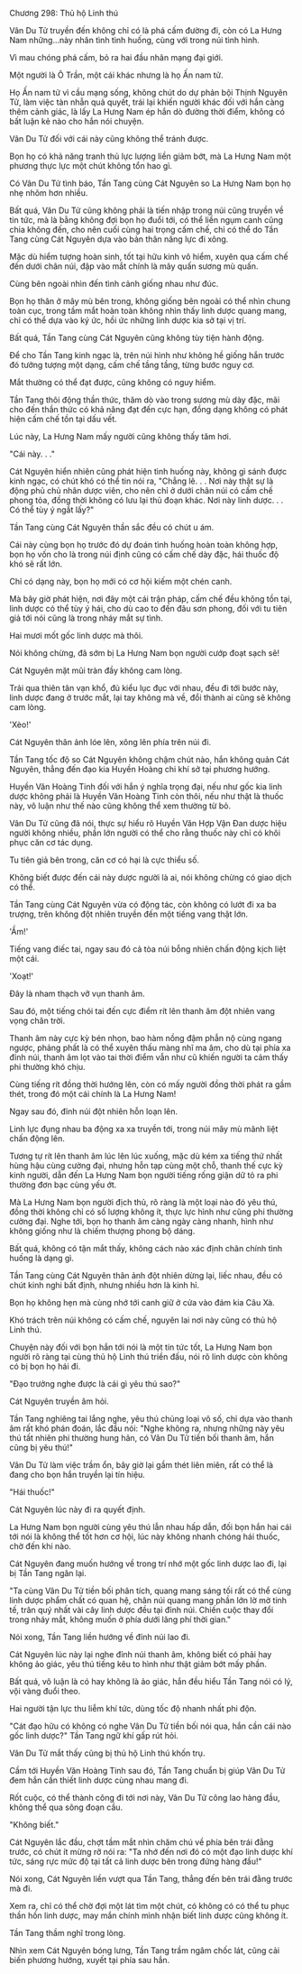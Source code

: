 




Chương 298: Thủ hộ Linh thú


Vân Du Tử truyền đến không chỉ có là phá cấm đường đi, còn có La Hưng Nam những...này nhân tình tình huống, cùng với trong núi tình hình.

Vì mau chóng phá cấm, bỏ ra hai đầu nhân mạng đại giới.

Một người là Ô Trần, một cái khác nhưng là họ Ấn nam tử.

Họ Ấn nam tử vì cầu mạng sống, không chút do dự phản bội Thịnh Nguyên Tử, làm việc tàn nhẫn quả quyết, trái lại khiến người khác đối với hắn càng thêm cảnh giác, là lấy La Hưng Nam ép hắn dò đường thời điểm, không có bất luận kẻ nào cho hắn nói chuyện.

Vân Du Tử đối với cái này cũng không thể tránh được.

Bọn họ có khả năng tranh thủ lực lượng liền giảm bớt, mà La Hưng Nam một phương thực lực một chút không tổn hao gì.

Có Vân Du Tử tình báo, Tần Tang cùng Cát Nguyên so La Hưng Nam bọn họ nhẹ nhõm hơn nhiều.

Bất quá, Vân Du Tử cũng không phải là tiến nhập trong núi cũng truyền về tin tức, mà là bằng không đợi bọn họ đuổi tới, có thể liền ngụm canh cũng chia không đến, cho nên cuối cùng hai trọng cấm chế, chỉ có thể do Tần Tang cùng Cát Nguyên dựa vào bản thân năng lực đi xông.

Mặc dù hiểm tượng hoàn sinh, tốt tại hữu kinh vô hiểm, xuyên qua cấm chế đến dưới chân núi, đập vào mắt chính là mây quấn sương mù quấn.

Cùng bên ngoài nhìn đến tình cảnh giống nhau như đúc.

Bọn họ thân ở mây mù bên trong, không giống bên ngoài có thể nhìn chung toàn cục, trong tầm mắt hoàn toàn không nhìn thấy linh dược quang mang, chỉ có thể dựa vào ký ức, hồi ức những linh dược kia sở tại vị trí.

Bất quá, Tần Tang cùng Cát Nguyên cũng không tùy tiện hành động.

Để cho Tần Tang kinh ngạc là, trên núi hình như không hề giống hắn trước đó tưởng tượng một dạng, cấm chế tầng tầng, từng bước nguy cơ.

Mắt thường có thể đạt được, cũng không có nguy hiểm.

Tần Tang thôi động thần thức, thăm dò vào trong sương mù dày đặc, mãi cho đến thần thức có khả năng đạt đến cực hạn, đồng dạng không có phát hiện cấm chế tồn tại dấu vết.

Lúc này, La Hưng Nam mấy người cũng không thấy tăm hơi.

"Cái này. . ."

Cát Nguyên hiển nhiên cũng phát hiện tình huống này, không gì sánh được kinh ngạc, có chút khó có thể tin nói ra, "Chẳng lẽ. . . Nơi này thật sự là động phủ chủ nhân dược viên, cho nên chỉ ở dưới chân núi có cấm chế phong tỏa, đồng thời không có lưu lại thủ đoạn khác. Nơi này linh dược. . . Có thể tùy ý ngắt lấy?"

Tần Tang cùng Cát Nguyên thần sắc đều có chút u ám.

Cái này cùng bọn họ trước đó dự đoán tình huống hoàn toàn không hợp, bọn họ vốn cho là trong núi định cũng có cấm chế dày đặc, hái thuốc độ khó sẽ rất lớn.

Chỉ có dạng này, bọn họ mới có cơ hội kiếm một chén canh.

Mà bây giờ phát hiện, nơi đây một cái trận pháp, cấm chế đều không tồn tại, linh dược có thể tùy ý hái, cho dù cao to đến đâu sơn phong, đối với tu tiên giả tới nói cũng là trong nháy mắt sự tình.

Hai mươi mốt gốc linh dược mà thôi.

Nói không chừng, đã sớm bị La Hưng Nam bọn người cướp đoạt sạch sẽ!

Cát Nguyên mặt mũi tràn đầy không cam lòng.

Trải qua thiên tân vạn khổ, đủ kiểu lục đục với nhau, đều đi tới bước này, linh dược đang ở trước mắt, lại tay không mà về, đổi thành ai cũng sẽ không cam lòng.

'Xèo!'

Cát Nguyên thân ảnh lóe lên, xông lên phía trên núi đi.

Tần Tang tốc độ so Cát Nguyên không chậm chút nào, hắn không quản Cát Nguyên, thẳng đến đạo kia Huyền Hoàng chi khí sở tại phương hướng.

Huyền Văn Hoàng Tinh đối với hắn ý nghĩa trọng đại, nếu như gốc kia linh dược không phải là Huyền Văn Hoàng Tinh còn thôi, nếu như thật là thuốc này, vô luận như thế nào cũng không thể xem thường từ bỏ.

Vân Du Tử cũng đã nói, thực sự hiểu rõ Huyền Văn Hợp Vận Đan dược hiệu người không nhiều, phần lớn người có thể cho rằng thuốc này chỉ có khôi phục căn cơ tác dụng.

Tu tiên giả bên trong, căn cơ có hại là cực thiểu số.

Không biết được đến cái này dược người là ai, nói không chừng có giao dịch có thể.

Tần Tang cùng Cát Nguyên vừa có động tác, còn không có lướt đi xa ba trượng, trên không đột nhiên truyền đến một tiếng vang thật lớn.

'Ầm!'

Tiếng vang điếc tai, ngay sau đó cả tòa núi bỗng nhiên chấn động kịch liệt một cái.

'Xoạt!'

Đây là nham thạch vỡ vụn thanh âm.

Sau đó, một tiếng chói tai đến cực điểm rít lên thanh âm đột nhiên vang vọng chân trời.

Thanh âm này cực kỳ bén nhọn, bao hàm nồng đậm phẫn nộ cùng ngang ngược, phảng phất là có thể xuyên thấu màng nhĩ ma âm, cho dù tại phía xa đỉnh núi, thanh âm lọt vào tai thời điểm vẫn như cũ khiến người ta cảm thấy phi thường khó chịu.

Cùng tiếng rít đồng thời hướng lên, còn có mấy người đồng thời phát ra gầm thét, trong đó một cái chính là La Hưng Nam!

Ngay sau đó, đỉnh núi đột nhiên hỗn loạn lên.

Linh lực đụng nhau ba động xa xa truyền tới, trong núi mây mù mãnh liệt chấn động lên.

Tương tự rít lên thanh âm lúc lên lúc xuống, mặc dù kém xa tiếng thứ nhất hùng hậu cùng cường đại, nhưng hỗn tạp cùng một chỗ, thanh thế cực kỳ kinh người, dẫn đến La Hưng Nam bọn người tiếng rống giận dữ tỏ ra phi thường đơn bạc cùng yếu ớt.

Mà La Hưng Nam bọn người địch thủ, rõ ràng là một loại nào đó yêu thú, đồng thời không chỉ có số lượng không ít, thực lực hình như cũng phi thường cường đại. Nghe tới, bọn họ thanh âm càng ngày càng nhanh, hình như không giống như là chiếm thượng phong bộ dáng.

Bất quá, không có tận mắt thấy, không cách nào xác định chân chính tình huống là dạng gì.

Tần Tang cùng Cát Nguyên thân ảnh đột nhiên dừng lại, liếc nhau, đều có chút kinh nghi bất định, nhưng nhiều hơn là kinh hỉ.

Bọn họ không hẹn mà cùng nhớ tới canh giữ ở cửa vào đám kia Câu Xà.

Khó trách trên núi không có cấm chế, nguyên lai nơi này cũng có thủ hộ Linh thú.

Chuyện này đối với bọn hắn tới nói là một tin tức tốt, La Hưng Nam bọn người rõ ràng tại cùng thủ hộ Linh thú triền đấu, nói rõ linh dược còn không có bị bọn họ hái đi.

"Đạo trưởng nghe được là cái gì yêu thú sao?"

Cát Nguyên truyền âm hỏi.

Tần Tang nghiêng tai lắng nghe, yêu thú chủng loại vô số, chỉ dựa vào thanh âm rất khó phán đoán, lắc đầu nói: "Nghe không ra, nhưng những này yêu thú tất nhiên phi thường hung hãn, có Vân Du Tử tiền bối thanh âm, hắn cũng bị yêu thú!"

Vân Du Tử làm việc trầm ổn, bây giờ lại gầm thét liên miên, rất có thể là đang cho bọn hắn truyền lại tín hiệu.

"Hái thuốc!"

Cát Nguyên lúc này đi ra quyết định.

La Hưng Nam bọn người cùng yêu thú lẫn nhau hấp dẫn, đối bọn hắn hai cái tới nói là không thể tốt hơn cơ hội, lúc này không nhanh chóng hái thuốc, chờ đến khi nào.

Cát Nguyên đang muốn hướng về trong trí nhớ một gốc linh dược lao đi, lại bị Tần Tang ngăn lại.

"Ta cùng Vân Du Tử tiền bối phân tích, quang mang sáng tối rất có thể cùng linh dược phẩm chất có quan hệ, chân núi quang mang phần lớn lờ mờ tinh tế, trân quý nhất vài cây linh dược đều tại đỉnh núi. Chiến cuộc thay đổi trong nháy mắt, không muốn ở phía dưới lãng phí thời gian."

Nói xong, Tần Tang liền hướng về đỉnh núi lao đi.

Cát Nguyên lúc này lại nghe đỉnh núi thanh âm, không biết có phải hay không ảo giác, yêu thú tiếng kêu to hình như thật giảm bớt mấy phần.

Bất quá, vô luận là có hay không là ảo giác, hắn đều hiểu Tần Tang nói có lý, vội vàng đuổi theo.

Hai người tận lực thu liễm khí tức, dùng tốc độ nhanh nhất phi độn.

"Cát đạo hữu có không có nghe Vân Du Tử tiền bối nói qua, hắn cần cái nào gốc linh dược?" Tần Tang ngữ khí gấp rút hỏi.

Vân Du Tử mắt thấy cũng bị thủ hộ Linh thú khốn trụ.

Cầm tới Huyền Văn Hoàng Tinh sau đó, Tần Tang chuẩn bị giúp Vân Du Tử đem hắn cần thiết linh dược cùng nhau mang đi.

Rốt cuộc, có thể thành công đi tới nơi này, Vân Du Tử công lao hàng đầu, không thể qua sông đoạn cầu.

"Không biết."

Cát Nguyên lắc đầu, chợt tầm mắt nhìn chăm chú về phía bên trái đằng trước, có chút ít mừng rỡ nói ra: "Ta nhớ đến nơi đó có một đạo linh dược khí tức, sáng rực mức độ tại tất cả linh dược bên trong đứng hàng đầu!"

Nói xong, Cát Nguyên liền vượt qua Tần Tang, thẳng đến bên trái đằng trước mà đi.

Xem ra, chỉ có thể chờ đợi một lát tìm một chút, có không có có thể tu phục thần hồn linh dược, may mắn chính mình nhận biết linh dược cũng không ít.

Tần Tang thầm nghĩ trong lòng.

Nhìn xem Cát Nguyên bóng lưng, Tần Tang trầm ngâm chốc lát, cũng cải biến phương hướng, xuyết tại phía sau hắn.




